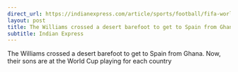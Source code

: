 ```yaml
---
direct_url: https://indianexpress.com/article/sports/football/fifa-world-cup-nico-williams-inaki-williams-the-williams-crossed-a-desert-barefoot-to-flee-a-war-one-playing-for-spain-other-for-ghana-8286843/
layout: post
title: The Williams crossed a desert barefoot to get to Spain from Ghana. Now, their sons are at the World Cup   playing for each country
subtitle: Indian Express
---
```


The Williams crossed a desert barefoot to get to Spain from Ghana. Now, their sons are at the World Cup   playing for each country